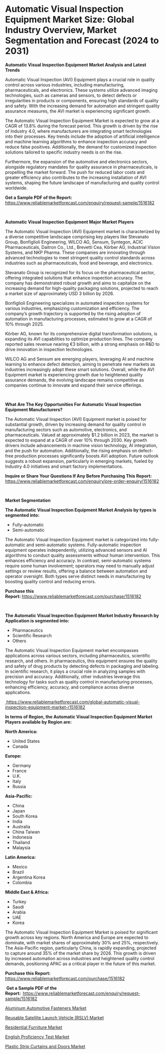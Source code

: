 <p><h1>Automatic Visual Inspection Equipment Market Size: Global Industry Overview, Market Segmentation and Forecast (2024 to 2031)</h1></p><p><strong>Automatic Visual Inspection Equipment Market Analysis and Latest Trends</strong></p>
<p><p>Automatic Visual Inspection (AVI) Equipment plays a crucial role in quality control across various industries, including manufacturing, pharmaceuticals, and electronics. These systems utilize advanced imaging technologies, such as cameras and sensors, to detect defects or irregularities in products or components, ensuring high standards of quality and safety. With the increasing demand for automation and stringent quality assurance measures, the AVI market is experiencing significant growth.</p><p>The Automatic Visual Inspection Equipment Market is expected to grow at a CAGR of 13.8% during the forecast period. This growth is driven by the rise of Industry 4.0, where manufacturers are integrating smart technologies into their processes. Key trends include the adoption of artificial intelligence and machine learning algorithms to enhance inspection accuracy and reduce false positives. Additionally, the demand for customized inspection solutions tailored to specific industry needs is on the rise.</p><p>Furthermore, the expansion of the automotive and electronics sectors, alongside regulatory mandates for quality assurance in pharmaceuticals, is propelling the market forward. The push for reduced labor costs and greater efficiency also contributes to the increasing installation of AVI systems, shaping the future landscape of manufacturing and quality control worldwide.</p></p>
<p><strong>Get a Sample PDF of the Report:&nbsp;</strong> <a href="https://www.reliablemarketforecast.com/enquiry/request-sample/1516182?utm_campaign=1110&utm_medium=2&utm_source=Github&utm_content=ia&utm_term=27102024&utm_id=automatic-visual-inspection-equipment">https://www.reliablemarketforecast.com/enquiry/request-sample/1516182</a></p>
<p>&nbsp;</p>
<p><strong>Automatic Visual Inspection Equipment Major Market Players</strong></p>
<p><p>The Automatic Visual Inspection (AVI) Equipment market is characterized by a diverse competitive landscape comprising key players like Stevanato Group, Bonfiglioli Engineering, WILCO AG, Sensum, Syntegon, ACIC Pharmaceuticals, Daitron Co., Ltd., Brevetti Cea, Körber AG, Industrial Vision Systems, and NKP Pharma. These companies are innovating through advanced technologies to meet stringent quality control standards across industries such as pharmaceuticals, food and beverage, and electronics.</p><p>Stevanato Group is recognized for its focus on the pharmaceutical sector, offering integrated solutions that enhance inspection accuracy. The company has demonstrated robust growth and aims to capitalize on the increasing demand for high-quality packaging solutions, projected to reach a market size of approximately USD 3 billion by 2026.</p><p>Bonfiglioli Engineering specializes in automated inspection systems for various industries, emphasizing customization and efficiency. The company’s growth trajectory is supported by the rising adoption of automation in manufacturing processes, estimated to grow at a CAGR of 10% through 2025.</p><p>Körber AG, known for its comprehensive digital transformation solutions, is expanding its AVI capabilities to optimize production lines. The company reported sales revenue nearing €3 billion, with a strong emphasis on R&D to drive innovation in inspection technologies.</p><p>WILCO AG and Sensum are emerging players, leveraging AI and machine learning to enhance defect detection, aiming to penetrate new markets as industries increasingly adopt these smart solutions. Overall, while the AVI Equipment market is experiencing growth due to heightened quality assurance demands, the evolving landscape remains competitive as companies continue to innovate and expand their service offerings.</p></p>
<p>&nbsp;</p>
<p><strong>What Are The Key Opportunities For Automatic Visual Inspection Equipment Manufacturers?</strong></p>
<p><p>The Automatic Visual Inspection (AVI) Equipment market is poised for substantial growth, driven by increasing demand for quality control in manufacturing sectors such as automotive, electronics, and pharmaceuticals. Valued at approximately $1.2 billion in 2023, the market is expected to expand at a CAGR of over 10% through 2030. Key growth drivers include advancements in machine vision technology, AI integration, and the push for automation. Additionally, the rising emphasis on defect-free production processes significantly boosts AVI adoption. Future outlook suggests a robust expansion, particularly in emerging markets, fueled by Industry 4.0 initiatives and smart factory implementations.</p></p>
<p><strong>Inquire or Share Your Questions If Any Before Purchasing This Report:</strong> <a href="https://www.reliablemarketforecast.com/enquiry/pre-order-enquiry/1516182?utm_campaign=1110&utm_medium=2&utm_source=Github&utm_content=ia&utm_term=27102024&utm_id=automatic-visual-inspection-equipment">https://www.reliablemarketforecast.com/enquiry/pre-order-enquiry/1516182</a></p>
<p>&nbsp;</p>
<p><strong>Market Segmentation</strong></p>
<p><strong>The Automatic Visual Inspection Equipment Market Analysis by types is segmented into:</strong></p>
<p><ul><li>Fully-automatic</li><li>Semi-automatic</li></ul></p>
<p><p>The Automatic Visual Inspection Equipment market is categorized into fully-automatic and semi-automatic systems. Fully-automatic inspection equipment operates independently, utilizing advanced sensors and AI algorithms to conduct quality assessments without human intervention. This enhances efficiency and accuracy. In contrast, semi-automatic systems require some human involvement; operators may need to manually adjust settings or review results, offering a balance between automation and operator oversight. Both types serve distinct needs in manufacturing by boosting quality control and reducing errors.</p></p>
<p><strong>Purchase this Report:&nbsp;</strong><a href="https://www.reliablemarketforecast.com/purchase/1516182?utm_campaign=1110&utm_medium=2&utm_source=Github&utm_content=ia&utm_term=27102024&utm_id=automatic-visual-inspection-equipment">https://www.reliablemarketforecast.com/purchase/1516182</a></p>
<p>&nbsp;</p>
<p><strong>The Automatic Visual Inspection Equipment Market Industry Research by Application is segmented into:</strong></p>
<p><ul><li>Pharmaceutics</li><li>Scientific Research</li><li>Others</li></ul></p>
<p><p>The Automatic Visual Inspection Equipment market encompasses applications across various sectors, including pharmaceutics, scientific research, and others. In pharmaceutics, this equipment ensures the quality and safety of drug products by detecting defects in packaging and labeling. In scientific research, it plays a crucial role in analyzing samples with precision and accuracy. Additionally, other industries leverage this technology for tasks such as quality control in manufacturing processes, enhancing efficiency, accuracy, and compliance across diverse applications.</p></p>
<p><a href="https://www.reliablemarketforecast.com/global-automatic-visual-inspection-equipment-market-r1516182?utm_campaign=1110&utm_medium=2&utm_source=Github&utm_content=ia&utm_term=27102024&utm_id=automatic-visual-inspection-equipment">&nbsp;https://www.reliablemarketforecast.com/global-automatic-visual-inspection-equipment-market-r1516182</a></p>
<p><strong>In terms of Region, the Automatic Visual Inspection Equipment Market Players available by Region are:</strong></p>
<p>
    <p> <strong> North America: </strong>
        <ul>
            <li>United States</li>
            <li>Canada</li>
        </ul>
        </p> 
    <p> <strong> Europe: </strong>
        <ul>
            <li>Germany</li>
            <li>France</li>
            <li>U.K.</li>
            <li>Italy</li>
            <li>Russia</li>
        </ul>
        </p> 
    <p> <strong> Asia-Pacific: </strong>
        <ul>
            <li>China</li>
            <li>Japan</li>
            <li>South Korea</li>
            <li>India</li>
            <li>Australia</li>
            <li>China Taiwan</li>
            <li>Indonesia</li>
            <li>Thailand</li>
            <li>Malaysia</li>
        </ul>
        </p> 
    <p> <strong> Latin America: </strong>
        <ul>
            <li>Mexico</li>
            <li>Brazil</li>
            <li>Argentina Korea</li>
            <li>Colombia</li>
        </ul>
        </p> 
    <p> <strong> Middle East & Africa: </strong>
        <ul>
            <li>Turkey</li>
            <li>Saudi</li>
            <li>Arabia</li>
            <li>UAE</li>
            <li>Korea</li>
        </ul>
    </p>
    </p>
<p><p>The Automatic Visual Inspection Equipment Market is poised for significant growth across key regions. North America and Europe are expected to dominate, with market shares of approximately 30% and 25%, respectively. The Asia-Pacific region, particularly China, is rapidly expanding, projected to capture around 35% of the market share by 2026. This growth is driven by increased automation across industries and heightened quality control demands, positioning APAC as a critical player in the future of this market.</p></p>
<p><strong>Purchase this Report: </strong><a href="https://www.reliablemarketforecast.com/purchase/1516182?utm_campaign=1110&utm_medium=2&utm_source=Github&utm_content=ia&utm_term=27102024&utm_id=automatic-visual-inspection-equipment">https://www.reliablemarketforecast.com/purchase/1516182</a></p>
<p>&nbsp;<strong>Get a Sample PDF of the Report:&nbsp;&nbsp;</strong><a href="https://www.reliablemarketforecast.com/enquiry/request-sample/1516182?utm_campaign=1110&utm_medium=2&utm_source=Github&utm_content=ia&utm_term=27102024&utm_id=automatic-visual-inspection-equipment">https://www.reliablemarketforecast.com/enquiry/request-sample/1516182</a></p>
<p><strong></strong></p>
<p><p><a href="https://github.com/janelbaub6/Market-Research-Report-List-1/blob/main/aluminum-automotive-fasteners-market.md?utm_campaign=1110&utm_medium=2&utm_source=Github&utm_content=ia&utm_term=27102024&utm_id=automatic-visual-inspection-equipment">Aluminum Automotive Fasteners Market</a></p><p><a href="https://issuu.com/reportprime-2/docs/reusable-satellite-launch-vehicle-r_88f7ce876c2db1?utm_campaign=1110&utm_medium=2&utm_source=Github&utm_content=ia&utm_term=27102024&utm_id=automatic-visual-inspection-equipment">Reusable Satellite Launch Vehicle (RSLV) Market</a></p><p><a href="https://www.linkedin.com/pulse/global-residential-furniture-market-trends-insights-growth-xkibe?trk=public_post_embed_feed-article-content&utm_campaign=1110&utm_medium=2&utm_source=Github&utm_content=ia&utm_term=27102024&utm_id=automatic-visual-inspection-equipment">Residential Furniture Market</a></p><p><a href="https://www.linkedin.com/pulse/english-proficiency-test-market-overview-regional-outlook-competitive-z0vnf?utm_campaign=1110&utm_medium=2&utm_source=Github&utm_content=ia&utm_term=27102024&utm_id=automatic-visual-inspection-equipment">English Proficiency Test Market</a></p><p><a href="https://issuu.com/reportprime-2/docs/plastic-strip-curtains-and-doors-ma_dec53815ca4c1c?utm_campaign=1110&utm_medium=2&utm_source=Github&utm_content=ia&utm_term=27102024&utm_id=automatic-visual-inspection-equipment">Plastic Strip Curtains and Doors Market</a></p></p>